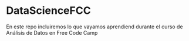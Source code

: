 # DataScienceFCC
En este repo incluiremos lo que vayamos aprendiend durante el curso de Análisis de Datos en Free Code Camp
